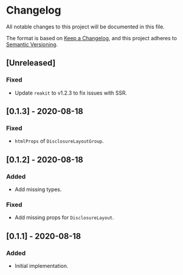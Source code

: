 # Changelog
All notable changes to this project will be documented in this file.

The format is based on [Keep a Changelog](https://keepachangelog.com/en/1.0.0/),
and this project adheres to [Semantic Versioning](https://semver.org/spec/v2.0.0.html).

## [Unreleased]
### Fixed
- Update `reakit` to v1.2.3 to fix issues with SSR.

## [0.1.3] - 2020-08-18
### Fixed
- `htmlProps` of `DisclosureLayoutGroup`.

## [0.1.2] - 2020-08-18
### Added
- Add missing types.

### Fixed
- Add missing props for `DisclosureLayout`.

## [0.1.1] - 2020-08-18

### Added
- Initial implementation.